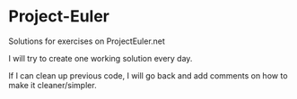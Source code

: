 # Project-Euler
Solutions for exercises on ProjectEuler.net

I will try to create one working solution every day. 

If I can clean up previous code, I will go back and add comments on how to make it cleaner/simpler.
